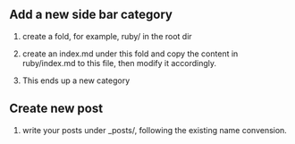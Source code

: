 ## Add a new side bar category

1. create a fold, for example, ruby/ in the root dir

2. create an index.md under this fold and copy the content in ruby/index.md to
   this file, then modify it accordingly.

3. This ends up a new category

## Create new post

1. write your posts under _posts/, following the existing name convension.
